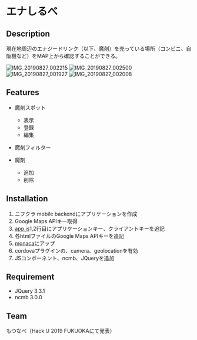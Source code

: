# エナしるべ

## Description
現在地周辺のエナジードリンク（以下、魔剤）を売っている場所（コンビニ、自販機など）をMAP上から確認することができる。

![IMG_20190827_002215](https://user-images.githubusercontent.com/20394831/63701902-deaff580-c860-11e9-99b6-ae382e71811a.jpg)
![IMG_20190827_002500](https://user-images.githubusercontent.com/20394831/63702081-377f8e00-c861-11e9-8fa1-894d9c9bb0a4.jpg)
![IMG_20190827_001927](https://user-images.githubusercontent.com/20394831/63701952-f6877980-c860-11e9-9217-8dc588bab0bf.jpg)
![IMG_20190827_002008](https://user-images.githubusercontent.com/20394831/63701956-f8e9d380-c860-11e9-8de2-d551f7c9cf84.jpg)


## Features
- 魔剤スポット
  - 表示
  - 登録
  - 編集
  
- 魔剤フィルター
- 魔剤
  - 追加
  - 削除

## Installation
1. ニフクラ mobile backendにアプリケーションを作成
2. Google Maps APIキー取得
3. [app.js](/www/javascript/app.js)1,2行目にアプリケーションキー、クライアントキーを追記
4. 各htmlファイルのGoogle Maps APIキーを追記
5. [monaca](https://ja.monaca.io/)にアップ
6. cordovaプラグインの、camera、geolocationを有効
7. JSコンポーネント、ncmb、JQueryを追加

## Requirement
- JQuery 3.3.1
- ncmb 3.0.0

## Team
もつなべ（Hack U 2019 FUKUOKAにて発表）
